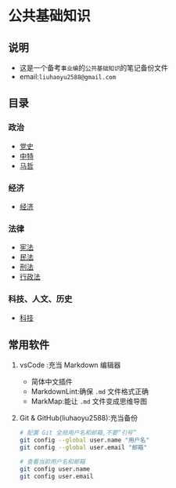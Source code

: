 # 公共基础知识

## 说明

- 这是一个备考`事业编`的`公共基础知识`的笔记备份文件
- email:`liuhaoyu2588@gmail.com`

## 目录

### 政治

- [党史](./党历.md)
- [中特](./中特.md)
- [马哲](./马哲.md)

### 经济

- [经济](./经济.md)

### 法律

- [宪法](./宪法.md)
- [民法](./民法.md)
- [刑法](./刑法.md)
- [行政法](./行政法.md)

### 科技、人文、历史

- [科技](./科技.md)

## 常用软件

1. vsCode :充当 Markdown 编辑器
    - 简体中文插件
    - MarkdownLint:确保 `.md` 文件格式正确
    - MarkMap:能让 `.md` 文件变成思维导图
2. Git & GitHub(liuhaoyu2588):充当备份

    ```sh
    # 配置 Git 全局用户名和邮箱,不要“引号”
    git config --global user.name "用户名"
    git config --global user.email "邮箱"

    # 查看当前用户名和邮箱
    git config user.name
    git config user.email
    ```
